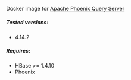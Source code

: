 Docker image for [Apache Phoenix Query Server](https://phoenix.apache.org/server.html) 

##### Tested versions:
 - 4.14.2

##### Requires:
 - HBase >= 1.4.10
 - Phoenix 
